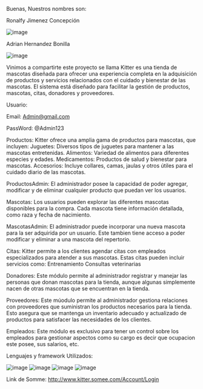 Buenas, Nuestros nombres son:

Ronalfy Jimenez Concepción


![image](https://github.com/user-attachments/assets/26e3dc2b-e9e9-4c7a-a0d6-ab979913d8e5)



Adrian Hernandez Bonilla

![image](https://github.com/user-attachments/assets/366094e6-fbcc-47a0-bc46-cb470dfebfa7)

Vinimos a compartirte este proyecto se llama Kitter es una tienda de mascotas diseñada para ofrecer
una experiencia completa en la adquisición de productos y servicios relacionados con el cuidado y bienestar de las mascotas. 
El sistema está diseñado para facilitar la gestión de productos, mascotas, citas, donadores y proveedores.

Usuario:

Email: Admin@gmail.com

PassWord: @Admin123

Productos: Kitter ofrece una amplia gama de productos para mascotas, que incluyen:
Juguetes: Diversos tipos de juguetes para mantener a las mascotas entretenidas.
Alimentos: Variedad de alimentos para diferentes especies y edades.
Medicamentos: Productos de salud y bienestar para mascotas.
Accesorios: Incluye collares, camas, jaulas y otros útiles para el cuidado diario de las mascotas.

ProductosAdmin: El administrador posee la capacidad de poder agregar, modificar y de eliminar cualquier producto que puedan ver los usuarios.

Mascotas: Los usuarios pueden explorar las diferentes mascotas disponibles para la compra. Cada mascota tiene información detallada, como raza y fecha de nacimiento. 

MascotasAdmin: El administrador puede incorporar una nueva mascota para la ser adquirida por un usuario. 
Este tambien tiene acceso a poder modificar y eliminar a una mascota del repertorio.

Citas: Kitter permite a los clientes agendar citas con empleados especializados para atender a sus mascotas. Estas citas pueden incluir servicios como:
Entrenamiento
Consultas veterinarias

Donadores: Este módulo permite al administrador registrar y manejar las personas que donan mascotas para la tienda, 
aunque algunas simplemente nacen de otras mascotas que se encuentran en la tienda.

Proveedores: Este múodulo permite al administrador gestiona relaciones con proveedores que suministran los productos necesarios para la tienda. 
Esto asegura que se mantenga un inventario adecuado y actualizado de productos para satisfacer las necesidades de los clientes.

Empleados: Este módulo es exclusivo para tener un control sobre los empleados para gestionar aspectos como su cargo es decir que ocupacion este posee, sus salarios, etc.

Lenguajes y framework Utilizados:


![image](https://github.com/user-attachments/assets/5b9c33ed-f3b2-4fc4-b702-3a0c8b913316)
![image](https://github.com/user-attachments/assets/e7deca64-26fc-4402-bb87-0da62e70f4c0)
![image](https://github.com/user-attachments/assets/ed3e3f48-5e50-486e-bf3b-ed501c095d32)
![image](https://github.com/user-attachments/assets/aa5c1116-0cec-41f9-a638-3b8b03e35ad3)



Link de Somme:
http://www.kitter.somee.com/Account/Login

